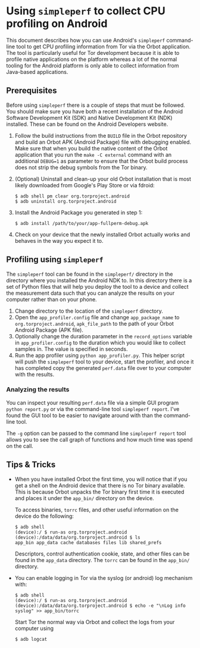 # Using `simpleperf` to collect CPU profiling on Android

This document describes how you can use Android's `simpleperf`
command-line tool to get CPU profiling information from Tor via the
Orbot application. The tool is particularly useful for Tor development
because it is able to profile native applications on the platform
whereas a lot of the normal tooling for the Android platform is only
able to collect information from Java-based applications.

## Prerequisites

Before using `simpleperf` there is a couple of steps that must be
followed. You should make sure you have both a recent installation of
the Android Software Development Kit (SDK) and Native Development Kit
(NDK) installed. These can be found on the Android Developers website.

1. Follow the build instructions from the `BUILD` file in the Orbot
   repository and build an Orbot APK (Android Package) file with
   debugging enabled. Make sure that when you build the native content of
   the Orbot application that you run the `make -C external` command with
   an additional `DEBUG=1` as parameter to ensure that the Orbot build
   process does not strip the debug symbols from the Tor binary.

2. (Optional) Uninstall and clean-up your old Orbot installation that
   is most likely downloaded from Google's Play Store or via fdroid:

       $ adb shell pm clear org.torproject.android
       $ adb uninstall org.torproject.android

3. Install the Android Package you generated in step 1:

       $ adb install /path/to/your/app-fullperm-debug.apk

4. Check on your device that the newly installed Orbot actually works
   and behaves in the way you expect it to.

## Profiling using `simpleperf`

The `simpleperf` tool can be found in the `simpleperf/` directory in
the directory where you installed the Android NDK to. In this
directory there is a set of Python files that will help you deploy the
tool to a device and collect the measurement data such that you can
analyze the results on your computer rather than on your phone.

1. Change directory to the location of the `simpleperf` directory.
2. Open the `app_profiler.config` file and change
   `app_package_name` to `org.torproject.android`, `apk_file_path` to
   the path of your Orbot Android Package (APK file).
3. Optionally change the duration parameter in the `record_options`
   variable in `app_profiler.config` to the duration which you would like
   to collect samples in. The value is specified in seconds.
4. Run the app profiler using `python app_profiler.py`. This helper
   script will push the `simpleperf` tool to your device, start the
   profiler, and once it has completed copy the generated `perf.data`
   file over to your computer with the results.

### Analyzing the results

You can inspect your resulting `perf.data` file via a simple GUI
program `python report.py` or via the command-line tool `simpleperf
report`. I've found the GUI tool to be easier to navigate around with
than the command-line tool.

The `-g` option can be passed to the command line `simpleperf report`
tool allows you to see the call graph of functions and how much time
was spend on the call.

## Tips & Tricks

- When you have installed Orbot the first time, you will notice that
  if you get a shell on the Android device that there is no Tor binary
  available. This is because Orbot unpacks the Tor binary first time it
  is executed and places it under the `app_bin/` directory on the
  device.

  To access binaries, `torrc` files, and other useful information on
  the device do the following:

      $ adb shell
      (device):/ $ run-as org.torproject.android
      (device):/data/data/org.torproject.android $ ls
      app_bin app_data cache databases files lib shared_prefs

  Descriptors, control authentication cookie, state, and other files can be
  found in the `app_data` directory. The `torrc` can be found in the `app_bin/`
  directory.

- You can enable logging in Tor via the syslog (or android) log
  mechanism with:

      $ adb shell
      (device):/ $ run-as org.torproject.android
      (device):/data/data/org.torproject.android $ echo -e "\nLog info syslog" >> app_bin/torrc

  Start Tor the normal way via Orbot and collect the logs from your computer using

      $ adb logcat
